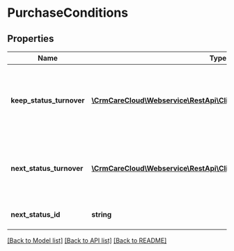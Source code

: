 # PurchaseConditions

## Properties
Name | Type | Description | Notes
------------ | ------------- | ------------- | -------------
**keep_status_turnover** | [**\CrmCareCloud\Webservice\RestApi\Client\Model\QualificationTurnover[]**](QualificationTurnover.md) | Missing turnover to keep current status in every active currency | [optional] 
**next_status_turnover** | [**\CrmCareCloud\Webservice\RestApi\Client\Model\QualificationTurnover[]**](QualificationTurnover.md) | Missing turnover to the next status in every active currency | [optional] 
**next_status_id** | **string** | Id of the following status. | [optional] 

[[Back to Model list]](../../README.md#documentation-for-models) [[Back to API list]](../../README.md#documentation-for-api-endpoints) [[Back to README]](../../README.md)

